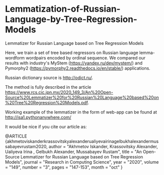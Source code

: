# Lemmatization-of-Russian-Language-by-Tree-Regression-Models
Lemmatizer for Russian Language based on Tree Regression Models

Here, we train a set of tree based regressors on Russian language lemma-wordform wordpairs encoded by ordinal sequence. We compared our results with industry's MyStem (https://yandex.ru/dev/mystem/) and Pymorphy2 (https://pymorphy2.readthedocs.io/en/stable/) applications.

Russian dictionary source is http://odict.ru/.

The method is fully described in the article https://www.rcs.cic.ipn.mx/2020_149_3/An%20Open-Source%20Lemmatizer%20for%20Russian%20Language%20based%20on%20Tree%20Regression%20Models.pdf.

Working example of the lemmatizer in the form of web-app can be found at http://isa1.pythonanywhere.com/

It would be nice if you cite our article as:

@ARTICLE {akhmetoviskanderkrassovitskyalexanderualiyevairinagelbukhalexandermussabayevrustam2020,
    author  = "Akhmetov Iskander, Krassovitsky Alexander, Ualiyeva Irina , Gelbukh Alexander, Mussabayev Rustam",
    title   = "An Open-Source Lemmatizer for Russian Language based on Tree Regression Models",
    journal = "Research in Computing Science",
    year    = "2020",
    volume  = "149",
    number  = "3",
    pages   = "147-153",
    month   = "oct"
}
